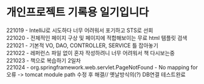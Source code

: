 # 개인프로젝트 기록용 일기입니다
      
221019 - IntelliJ로 시도하다 너무 어려워서 포기하고 STS로 선회    
221020 - 전체적인 페이지 구상 및 페이지에 적합해보이는 무료 html 템플릿 검색   
221021 - 기본적 VO, DAO, CONTROLLER, SERVICE 틀 잡아놓기      
221022 - 레퍼런스 파일 없이 혼자 작성하려니 너무 어려워서 책 다시보는중    
221023 - 책으로 복습하기 2일차   
221024 - org.springframework.web.servlet.PageNotFound - No mapping for 오류 -> tomcat module path 수정 후 해결// 옛날방식의(?) DB연결 테스트완료
